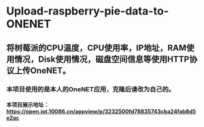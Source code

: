 # Upload-raspberry-pie-data-to-ONENET
## 将树莓派的CPU温度，CPU使用率，IP地址，RAM使用情况，Disk使用情况，磁盘空间信息等使用HTTP协议上传OneNET。
### 本项目使用的是本人的OneNET应用，克隆后请改为自己的。
#### 本项目展示地址：https://open.iot.10086.cn/appview/p/3232500fd78835743cba24fab8d5e2ac
